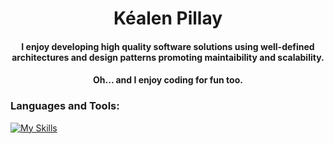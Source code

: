 <h1 align="center">Kéalen Pillay</h1>
<h4 align="center">I enjoy developing high quality software solutions using well-defined architectures and design patterns promoting maintaibility and scalability.</h4>
<h4 align="center">Oh... and I enjoy coding for fun too.</h4>



<h3 align="left">Languages and Tools:</h3>

[![My Skills](https://skillicons.dev/icons?i=typescript,go,py,react,nextjs,laravel,fastapi,mongodb,mysql&theme=dark)](https://skillicons.dev)
